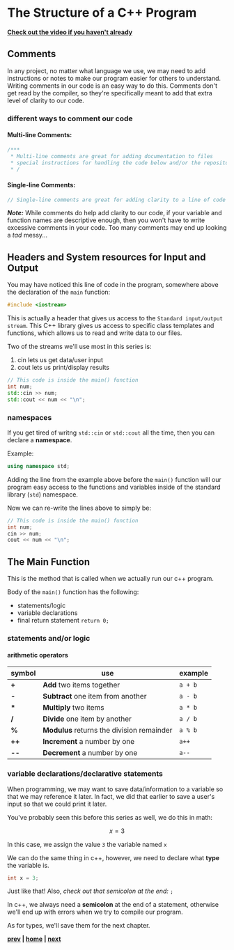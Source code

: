# The Structure of a C++ Program

**[Check out the video if you haven't already](.)**

## Comments

In any project, no matter what language we use, we may need to add instructions or notes to make our program easier for others to understand.
Writing comments in our code is an easy way to do this. Comments don't get read by the compiler, so they're specifically meant to add that extra level of clarity to our code.

### different ways to comment our code

#### **Multi-line Comments:**

```c++
/***
 * Multi-line comments are great for adding documentation to files
 * special instructions for handling the code below and/or the repository may be added here
 * /
```

#### **Single-line Comments:**

```c++
// Single-line comments are great for adding clarity to a line of code or function declaration
```

**_Note:_** While comments do help add clarity to our code, if your variable and function names are descriptive enough, then you won't have to write excessive comments in your code. Too many comments may end up looking a _tad_ messy...

## Headers and System resources for Input and Output

You may have noticed this line of code in the program, somewhere above the declaration of the `main` function:

```c++
#include <iostream>
```

This is actually a header that gives us access to the `Standard input/output stream`. This C++ library gives us access to specific class templates and functions, which allows us to read and write data to our files.

Two of the streams we'll use most in this series is:

1. cin lets us get data/user input
2. cout lets us print/display results

```c++
// This code is inside the main() function
int num;
std::cin >> num;
std::cout << num << "\n";
```

### **namespaces**

If you get tired of writng `std::cin` or `std::cout` all the time, then you can declare a **namespace**.

Example:

```c++
using namespace std;
```

Adding the line from the example above before the `main()` function will our program easy access to the functions and variables inside of the standard library (`std`) namespace.

Now we can re-write the lines above to simply be:

```c++
// This code is inside the main() function
int num;
cin >> num;
cout << num << "\n";
```

## The Main Function

This is the method that is called when we actually run our c++ program.

Body of the `main()` function has the following:

- statements/logic
- variable declarations
- final return statement `return 0;`

### **statements and/or logic**

#### **arithmetic operators**

| symbol | use                                        | example |
| ------ | ------------------------------------------ | ------- |
| **+**  | **Add** two items together                 | `a + b` |
| **-**  | **Subtract** one item from another         | `a - b` |
| **\*** | **Multiply** two items                     | `a * b` |
| **/**  | **Divide** one item by another             | `a / b` |
| **%**  | **Modulus** returns the division remainder | `a % b` |
| **++** | **Increment** a number by one              | `a++`   |
| **--** | **Decrement** a number by one              | `a--`   |

### **variable declarations/declarative statements**

When programming, we may want to save data/information to a variable so that we may reference it later. In fact, we did that earlier to save a user's input so that we could print it later.

You've probably seen this before this series as well, we do this in math:

```math
x = 3
```

In this case, we assign the value `3` the variable named `x`

We can do the same thing in c++, however, we need to declare what **type** the variable is.

```c++
int x = 3;
```

Just like that! Also, _check out that semicolon at the end:_ `;`

In c++, we always need a **semicolon** at the end of a statement, otherwise we'll end up with errors when we try to compile our program.

As for types, we'll save them for the next chapter.

**[prev](../00_HelloWorld) | [home](../README.md) | [next](../02_Types)**
